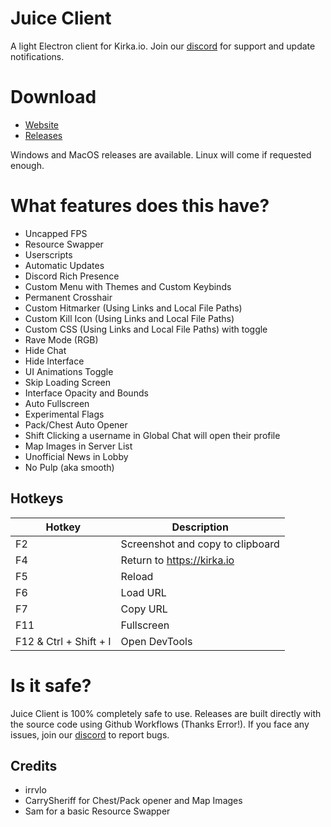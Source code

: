 # Juice Client

A light Electron client for Kirka.io. Join our [discord](https://discord.gg/FjzAAdSjng) for support and update notifications.

# Download

- [Website](https://juice.irrvlo.xyz)
- [Releases](https://github.com/irrvlo/juice-client/releases)

Windows and MacOS releases are available. Linux will come if requested enough.

# What features does this have?

- Uncapped FPS
- Resource Swapper
- Userscripts
- Automatic Updates
- Discord Rich Presence
- Custom Menu with Themes and Custom Keybinds
- Permanent Crosshair
- Custom Hitmarker (Using Links and Local File Paths)
- Custom Kill Icon (Using Links and Local File Paths)
- Custom CSS (Using Links and Local File Paths) with toggle
- Rave Mode (RGB)
- Hide Chat
- Hide Interface
- UI Animations Toggle
- Skip Loading Screen
- Interface Opacity and Bounds
- Auto Fullscreen
- Experimental Flags
- Pack/Chest Auto Opener
- Shift Clicking a username in Global Chat will open their profile
- Map Images in Server List
- Unofficial News in Lobby
- No Pulp (aka smooth)

## Hotkeys
| Hotkey | Description |
| ------ | ----------- |
| F2 | Screenshot and copy to clipboard |
| F4 | Return to https://kirka.io |
| F5 | Reload |
| F6 | Load URL |
| F7 | Copy URL |
| F11 | Fullscreen |
| F12 & Ctrl + Shift + I | Open DevTools |

# Is it safe?

Juice Client is 100% completely safe to use. Releases are built directly with the source code using Github Workflows (Thanks Error!). If you face any issues, join our [discord](https://discord.gg/FjzAAdSjng) to report bugs.

## Credits

- irrvlo
- CarrySheriff for Chest/Pack opener and Map Images
- Sam for a basic Resource Swapper
